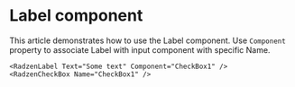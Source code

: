 # Label component
This article demonstrates how to use the Label component. Use `Component` property to associate Label with input component with specific Name.

```
<RadzenLabel Text="Some text" Component="CheckBox1" />
<RadzenCheckBox Name="CheckBox1" />
```